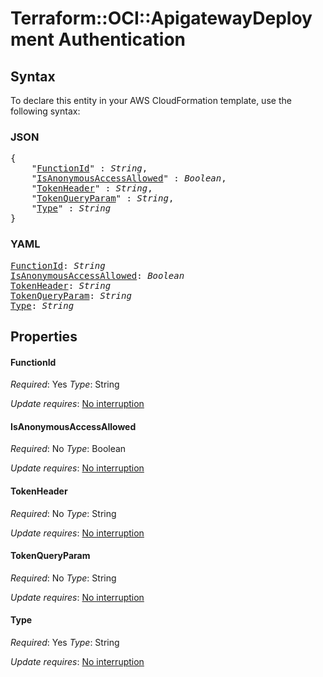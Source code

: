 # Terraform::OCI::ApigatewayDeployment Authentication

## Syntax

To declare this entity in your AWS CloudFormation template, use the following syntax:

### JSON

<pre>
{
    "<a href="#functionid" title="FunctionId">FunctionId</a>" : <i>String</i>,
    "<a href="#isanonymousaccessallowed" title="IsAnonymousAccessAllowed">IsAnonymousAccessAllowed</a>" : <i>Boolean</i>,
    "<a href="#tokenheader" title="TokenHeader">TokenHeader</a>" : <i>String</i>,
    "<a href="#tokenqueryparam" title="TokenQueryParam">TokenQueryParam</a>" : <i>String</i>,
    "<a href="#type" title="Type">Type</a>" : <i>String</i>
}
</pre>

### YAML

<pre>
<a href="#functionid" title="FunctionId">FunctionId</a>: <i>String</i>
<a href="#isanonymousaccessallowed" title="IsAnonymousAccessAllowed">IsAnonymousAccessAllowed</a>: <i>Boolean</i>
<a href="#tokenheader" title="TokenHeader">TokenHeader</a>: <i>String</i>
<a href="#tokenqueryparam" title="TokenQueryParam">TokenQueryParam</a>: <i>String</i>
<a href="#type" title="Type">Type</a>: <i>String</i>
</pre>

## Properties

#### FunctionId

_Required_: Yes
_Type_: String

_Update requires_: [No interruption](https://docs.aws.amazon.com/AWSCloudFormation/latest/UserGuide/using-cfn-updating-stacks-update-behaviors.html#update-no-interrupt)

#### IsAnonymousAccessAllowed

_Required_: No
_Type_: Boolean

_Update requires_: [No interruption](https://docs.aws.amazon.com/AWSCloudFormation/latest/UserGuide/using-cfn-updating-stacks-update-behaviors.html#update-no-interrupt)

#### TokenHeader

_Required_: No
_Type_: String

_Update requires_: [No interruption](https://docs.aws.amazon.com/AWSCloudFormation/latest/UserGuide/using-cfn-updating-stacks-update-behaviors.html#update-no-interrupt)

#### TokenQueryParam

_Required_: No
_Type_: String

_Update requires_: [No interruption](https://docs.aws.amazon.com/AWSCloudFormation/latest/UserGuide/using-cfn-updating-stacks-update-behaviors.html#update-no-interrupt)

#### Type

_Required_: Yes
_Type_: String

_Update requires_: [No interruption](https://docs.aws.amazon.com/AWSCloudFormation/latest/UserGuide/using-cfn-updating-stacks-update-behaviors.html#update-no-interrupt)

